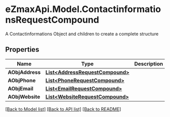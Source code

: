 # eZmaxApi.Model.ContactinformationsRequestCompound
A Contactinformations Object and children to create a complete structure

## Properties

Name | Type | Description | Notes
------------ | ------------- | ------------- | -------------
**AObjAddress** | [**List&lt;AddressRequestCompound&gt;**](AddressRequest.md) |  | 
**AObjPhone** | [**List&lt;PhoneRequestCompound&gt;**](PhoneRequest.md) |  | 
**AObjEmail** | [**List&lt;EmailRequestCompound&gt;**](EmailRequest.md) |  | 
**AObjWebsite** | [**List&lt;WebsiteRequestCompound&gt;**](WebsiteRequest.md) |  | 

[[Back to Model list]](../README.md#documentation-for-models) [[Back to API list]](../README.md#documentation-for-api-endpoints) [[Back to README]](../README.md)

